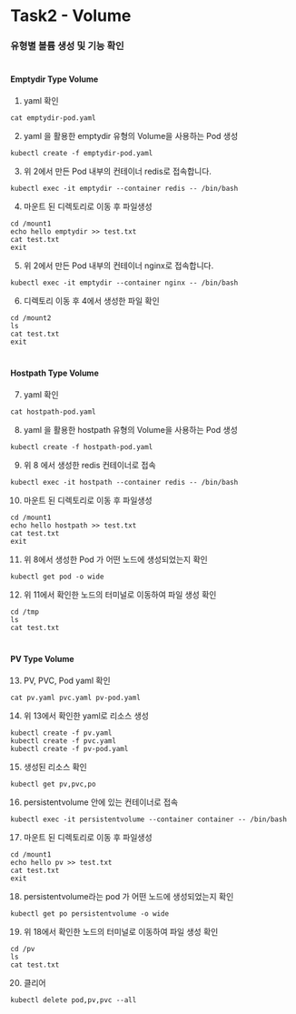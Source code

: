 # Task2 - Volume  

### 유형별 볼륨 생성 및 기능 확인
#  

#### Emptydir Type Volume

1. yaml 확인

```
cat emptydir-pod.yaml
```  

2. yaml 을 활용한 emptydir 유형의 Volume을 사용하는 Pod 생성
```
kubectl create -f emptydir-pod.yaml
```

3. 위 2에서 만든 Pod 내부의 컨테이너 redis로 접속합니다.
```
kubectl exec -it emptydir --container redis -- /bin/bash
```

4. 마운트 된 디렉토리로 이동 후 파일생성
```
cd /mount1
echo hello emptydir >> test.txt
cat test.txt
exit
```

5. 위 2에서 만든 Pod 내부의 컨테이너 nginx로 접속합니다.
```
kubectl exec -it emptydir --container nginx -- /bin/bash
```

6. 디렉토리 이동 후 4에서 생성한 파일 확인
```
cd /mount2
ls
cat test.txt
exit
```
#
#### Hostpath Type Volume

7. yaml 확인
```
cat hostpath-pod.yaml
```  

8. yaml 을 활용한 hostpath 유형의 Volume을 사용하는 Pod 생성
```
kubectl create -f hostpath-pod.yaml
```

9. 위 8 에서 생성한 redis 컨테이너로 접속
```
kubectl exec -it hostpath --container redis -- /bin/bash
```

10. 마운트 된 디렉토리로 이동 후 파일생성
```
cd /mount1
echo hello hostpath >> test.txt
cat test.txt
exit
```

11. 위 8에서 생성한 Pod 가 어떤 노드에 생성되었는지 확인
```
kubectl get pod -o wide
```

12. 위 11에서 확인한 노드의 터미널로 이동하여 파일 생성 확인
```
cd /tmp
ls
cat test.txt
```
#
#### PV Type Volume

13. PV, PVC, Pod yaml 확인
```
cat pv.yaml pvc.yaml pv-pod.yaml
```

14. 위 13에서 확인한 yaml로 리소스 생성
```
kubectl create -f pv.yaml
kubectl create -f pvc.yaml
kubectl create -f pv-pod.yaml
```

15. 생성된 리소스 확인
```
kubectl get pv,pvc,po
```

16. persistentvolume 안에 있는 컨테이너로 접속
```
kubectl exec -it persistentvolume --container container -- /bin/bash
```

17. 마운트 된 디렉토리로 이동 후 파일생성
```
cd /mount1
echo hello pv >> test.txt
cat test.txt
exit
```

18. persistentvolume라는 pod 가 어떤 노드에 생성되었는지 확인
```
kubectl get po persistentvolume -o wide
```

19. 위 18에서 확인한 노드의 터미널로 이동하여 파일 생성 확인
```
cd /pv
ls
cat test.txt
```

20. 클리어
```
kubectl delete pod,pv,pvc --all
```
